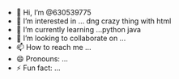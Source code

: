 - 👋 Hi, I’m @630539775
- 👀 I’m interested in ... dng crazy thing with html 
- 🌱 I’m currently learning ...python java
- 💞️ I’m looking to collaborate on ...
- 📫 How to reach me ...
- 😄 Pronouns: ...
- ⚡ Fun fact: ...

<!---
630539775/630539775 is a ✨ special ✨ repository because its `README.md` (this file) appears on your GitHub profile.
You can click the Preview link to take a look at your changes.
--->
